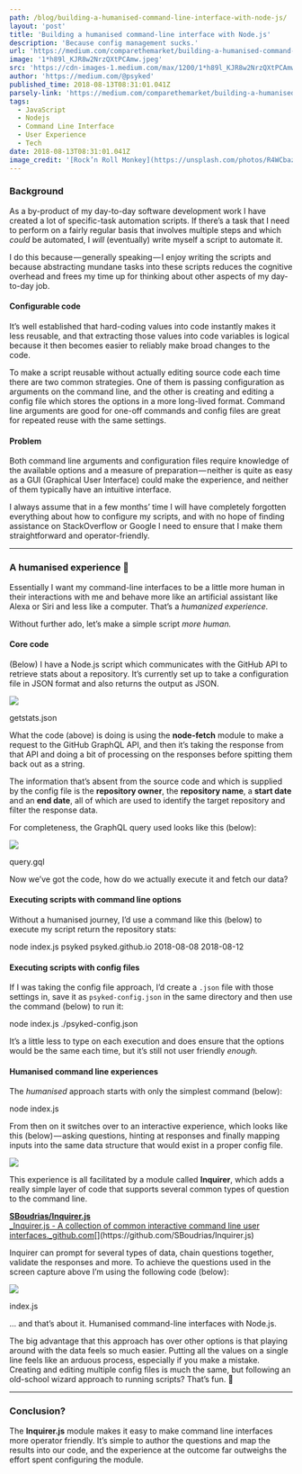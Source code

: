 ```yaml
---
path: /blog/building-a-humanised-command-line-interface-with-node-js/
layout: 'post'
title: 'Building a humanised command-line interface with Node.js'
description: 'Because config management sucks.'
url: 'https://medium.com/comparethemarket/building-a-humanised-command-line-interface-with-node-js-d951273a3d94'
image: '1*h89l_KJR8w2NrzQXtPCAmw.jpeg'
src: 'https://cdn-images-1.medium.com/max/1200/1*h89l_KJR8w2NrzQXtPCAmw.jpeg'
author: 'https://medium.com/@psyked'
published_time: 2018-08-13T08:31:01.041Z
parsely-link: 'https://medium.com/comparethemarket/building-a-humanised-command-line-interface-with-node-js-d951273a3d94'
tags:
  - JavaScript
  - Nodejs
  - Command Line Interface
  - User Experience
  - Tech
date: 2018-08-13T08:31:01.041Z
image_credit: '[Rock’n Roll Monkey](https://unsplash.com/photos/R4WCbazrD1g?utm_source=unsplash&utm_medium=referral&utm_content=creditCopyText) on [Unsplash](https://unsplash.com/search/photos/robot-face?utm_source=unsplash&utm_medium=referral&utm_content=creditCopyText)'
---
```


### Background

As a by-product of my day-to-day software development work I have created a lot of specific-task automation scripts. If there’s a task that I need to perform on a fairly regular basis that involves multiple steps and which _could_ be automated, I _will_ (eventually) write myself a script to automate it.

I do this because — generally speaking — I enjoy writing the scripts and because abstracting mundane tasks into these scripts reduces the cognitive overhead and frees my time up for thinking about other aspects of my day-to-day job.

#### Configurable code

It’s well established that hard-coding values into code instantly makes it less reusable, and that extracting those values into code variables is logical because it then becomes easier to reliably make broad changes to the code.

To make a script reusable without actually editing source code each time there are two common strategies. One of them is passing configuration as arguments on the command line, and the other is creating and editing a config file which stores the options in a more long-lived format. Command line arguments are good for one-off commands and config files are great for repeated reuse with the same settings.

#### Problem

Both command line arguments and configuration files require knowledge of the available options and a measure of preparation — neither is quite as easy as a GUI (Graphical User Interface) could make the experience, and neither of them typically have an intuitive interface.

I always assume that in a few months’ time I will have completely forgotten everything about how to configure my scripts, and with no hope of finding assistance on StackOverflow or Google I need to ensure that I make them straightforward and operator-friendly.

---

### A humanised experience 🤖

Essentially I want my command-line interfaces to be a little more human in their interactions with me and behave more like an artificial assistant like Alexa or Siri and less like a computer. That’s a _humanized experience._

Without further ado, let’s make a simple script _more human._

#### Core code

(Below) I have a Node.js script which communicates with the GitHub API to retrieve stats about a repository. It’s currently set up to take a configuration file in JSON format and also returns the output as JSON.

![](1*9wYVk5O73upqdOuwzQRhsg.png)

getstats.json

What the code (above) is doing is using the **node-fetch** module to make a request to the GitHub GraphQL API, and then it’s taking the response from that API and doing a bit of processing on the responses before spitting them back out as a string.

The information that’s absent from the source code and which is supplied by the config file is the **repository owner**, the **repository name**, a **start date** and an **end date**, all of which are used to identify the target repository and filter the response data.

For completeness, the GraphQL query used looks like this (below):

![](1*WgKscWyWBMi_hdV0cR26Ew.png)

query.gql

Now we’ve got the code, how do we actually execute it and fetch our data?

#### Executing scripts with command line options

Without a humanised journey, I’d use a command like this (below) to execute my script return the repository stats:

node index.js psyked psyked.github.io 2018-08-08 2018-08-12

#### Executing scripts with config files

If I was taking the config file approach, I’d create a `.json` file with those settings in, save it as `psyked-config.json` in the same directory and then use the command (below) to run it:

node index.js ./psyked-config.json

It’s a little less to type on each execution and does ensure that the options would be the same each time, but it’s still not user friendly _enough._

#### Humanised command line experiences

The _humanised_ approach starts with only the simplest command (below):

node index.js

From then on it switches over to an interactive experience, which looks like this (below) — asking questions, hinting at responses and finally mapping inputs into the same data structure that would exist in a proper config file.

![](1*a5eNNjsXIESU_a1EsTpqUA.gif)

This experience is all facilitated by a module called **Inquirer**, which adds a really simple layer of code that supports several common types of question to the command line.

[**SBoudrias/Inquirer.js**  
\_Inquirer.js - A collection of common interactive command line user interfaces.\_github.com](https://github.com/SBoudrias/Inquirer.js 'https://github.com/SBoudrias/Inquirer.js')[](https://github.com/SBoudrias/Inquirer.js)

Inquirer can prompt for several types of data, chain questions together, validate the responses and more. To achieve the questions used in the screen capture above I’m using the following code (below):

![](1*IRQ0WOaSRF9lV_-gu4ydbQ.png)

index.js

… and that’s about it. Humanised command-line interfaces with Node.js.

The big advantage that this approach has over other options is that playing around with the data feels so much easier. Putting all the values on a single line feels like an arduous process, especially if you make a mistake. Creating and editing multiple config files is much the same, but following an old-school wizard approach to running scripts? That’s fun. 🎩

---

### Conclusion?

The **Inquirer.js** module makes it easy to make command line interfaces more operator friendly. It’s simple to author the questions and map the results into our code, and the experience at the outcome far outweighs the effort spent configuring the module.

